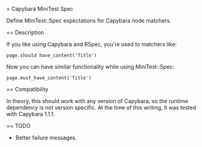 = Capybara MiniTest Spec

Define MiniTest::Spec expectations for Capybara node matchers.

== Description

If you like using Capybara and RSpec, you're used to matchers like:

    page.should have_content('Title')

Now you can have similar functionality while using MiniTest::Spec:

    page.must_have_content('Title')

== Compatibility

In theory, this should work with any version of Capybara, so the runtime dependency is not version specific. At the time of this writing, it was tested with Capybara 1.1.1.

== TODO

* Better failure messages.
